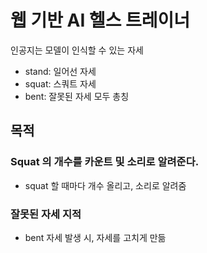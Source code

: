 # 웹 기반 AI 헬스 트레이너
인공지는 모델이 인식할 수 있는 자세
- stand: 일어선 자세
- squat: 스쿼트 자세
- bent: 잘못된 자세 모두 총칭

## 목적
### Squat 의 개수를 카운트 및 소리로 알려준다.
- squat 할 때마다 개수 올리고, 소리로 알려줌
### 잘못된 자세 지적
- bent 자세 발생 시, 자세를 고치게 만듦

